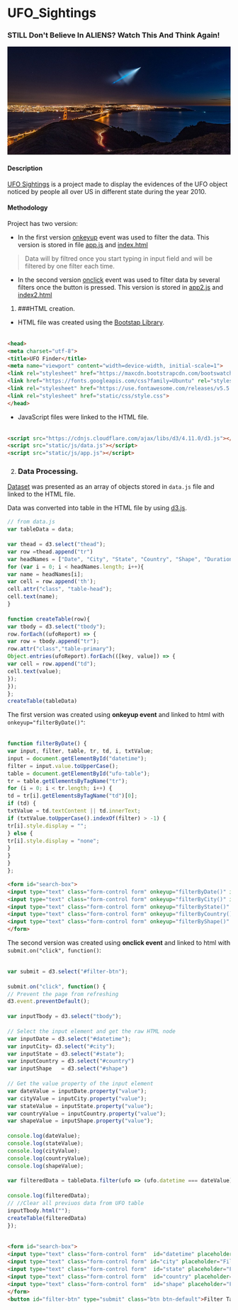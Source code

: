 # UFO_Sightings

### STILL Don't Believe In ALIENS? Watch This And Think Again!
![ufo](ufo_image.png)

#### Description

[UFO Sightings]() is a project made to display the evidences of the UFO object noticed by people all over US in different state during the year  2010. 

#### Methodology
Project has two version:
* In the first version [onkeyup](https://www.w3schools.com/jsref/event_onkeyup.asp) event was used to filter the data. This version is stored in file [app.js](https://github.com/janelcv/UFO_Sightings/blob/master/static/js/app.js) and [index.html](https://github.com/janelcv/UFO_Sightings/blob/master/index.html)
>Data will by filtred once you start typing in input field and will be filtered by one filter each time.
* In the second version [onclick](https://www.w3schools.com/jsref/event_onclick.asp) event was used to filter data by several filters once the button is pressed. This version is stored in [app2.js](https://github.com/janelcv/UFO_Sightings/blob/master/static/js/app2.js) and [index2.html](https://github.com/janelcv/UFO_Sightings/blob/master/index2.html)


1. ###HTML creation.
* HTML file was created using the [Bootstap Library](https://getbootstrap.com).
```html

<head>
<meta charset="utf-8">
<title>UFO Finder</title>
<meta name="viewport" content="width=device-width, initial-scale=1">
<link rel="stylesheet" href="https://maxcdn.bootstrapcdn.com/bootswatch/3.3.7/superhero/bootstrap.min.css">
<link href="https://fonts.googleapis.com/css?family=Ubuntu" rel="stylesheet">
<link rel="stylesheet" href="https://use.fontawesome.com/releases/v5.5.0/css/all.css" integrity="sha384-B4dIYHKNBt8Bc12p+WXckhzcICo0wtJAoU8YZTY5qE0Id1GSseTk6S+L3BlXeVIU" crossorigin="anonymous">
<link rel="stylesheet" href="static/css/style.css">
</head>

```
* JavaScript files were linked to the HTML file.
```html

<script src="https://cdnjs.cloudflare.com/ajax/libs/d3/4.11.0/d3.js"></script>
<script src="static/js/data.js"></script>
<script src="static/js/app.js"></script>
```
2. ### Data Processing.
[Dataset](https://github.com/janelcv/UFO_Sightings/blob/master/static/js/data.js) was presented as an array of objects stored in `data.js` file and linked to the HTML file.

Data was converted into table in the HTML file by using [d3.js](https://d3js.org).

```javascript
// from data.js
var tableData = data;

var thead = d3.select("thead");
var row =thead.append("tr")
var headNames = ["Date", "City", "State", "Country", "Shape", "Duration", "Comments"]
for (var i = 0; i < headNames.length; i++){
var name = headNames[i];
var cell = row.append('th');
cell.attr("class", "table-head");
cell.text(name); 
}

function createTable(row){
var tbody = d3.select("tbody");
row.forEach((ufoReport) => {
var row = tbody.append("tr");
row.attr("class","table-primary");
Object.entries(ufoReport).forEach(([key, value]) => {
var cell = row.append("td");
cell.text(value);
});
});
};
createTable(tableData)
```

The first version was created using **onkeyup event** and linked to html with `onkeyup="filterByDate()"`: 

```javascript

function filterByDate() {
var input, filter, table, tr, td, i, txtValue;
input = document.getElementById("datetime");
filter = input.value.toUpperCase();
table = document.getElementById("ufo-table");
tr = table.getElementsByTagName("tr");
for (i = 0; i < tr.length; i++) {
td = tr[i].getElementsByTagName("td")[0];
if (td) {
txtValue = td.textContent || td.innerText;
if (txtValue.toUpperCase().indexOf(filter) > -1) {
tr[i].style.display = "";
} else {
tr[i].style.display = "none";
}
}       
}
};
```
```html
<form id="search-box">
<input type="text" class="form-control form" onkeyup="filterByDate()" id="datetime" placeholder="Filter by Date">
<input type="text" class="form-control form" onkeyup="filterByCity()" id="city" placeholder="Filter by City">
<input type="text" class="form-control form" onkeyup="filterByState()" id="state" placeholder="Filter by State">
<input type="text" class="form-control form" onkeyup="filterByCountry()" id="country" placeholder="Filter by Country">
<input type="text" class="form-control form" onkeyup="filterByShape()" id="shape" placeholder="Filter by Shape">
</form>
```
The second version was created using **onclick event**  and linked to html with `submit.on("click", function()`:
```javascript

var submit = d3.select("#filter-btn");

submit.on("click", function() {
// Prevent the page from refreshing
d3.event.preventDefault();

var inputTbody = d3.select("tbody");

// Select the input element and get the raw HTML node
var inputDate = d3.select("#datetime"); 
var inputCity= d3.select("#city");
var inputState = d3.select("#state");
var inputCountry = d3.select("#country")
var inputShape   = d3.select("#shape")

// Get the value property of the input element
var dateValue = inputDate.property("value");
var cityValue = inputCity.property("value");
var stateValue = inputState.property("value");
var countryValue = inputCountry.property("value");
var shapeValue = inputShape.property("value");

console.log(dateValue);
console.log(stateValue);
console.log(cityValue);
console.log(countryValue);
console.log(shapeValue);

var filteredData = tableData.filter(ufo => (ufo.datetime === dateValue) && (ufo.state === stateValue));

console.log(filteredData);
// //Clear all previuos data from UFO table
inputTbody.html("");
createTable(filteredData)
});

```
```html

<form id="search-box">
<input type="text" class="form-control form"  id="datetime" placeholder="Filter by Date">
<input type="text" class="form-control form" id="city" placeholder="Filter by City">
<input type="text" class="form-control form"  id="state" placeholder="Filter by State">
<input type="text" class="form-control form"  id="country" placeholder="Filter by Country">
<input type="text" class="form-control form"  id="shape" placeholder="Filter by Shape">
</form>
<button id="filter-btn" type="submit" class="btn btn-default">Filter Table</button>
```
